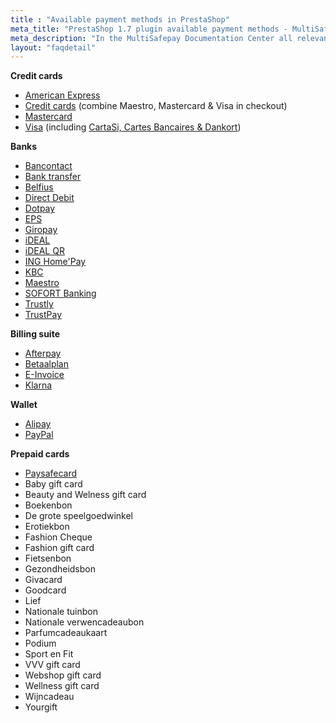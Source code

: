 ```yaml
---
title : "Available payment methods in PrestaShop"
meta_title: "PrestaShop 1.7 plugin available payment methods - MultiSafepay Documentation Center"
meta_description: "In the MultiSafepay Documentation Center all relevant information regarding our Plugins and API. As well as Support pages for Payment Method, Tools and General Questions. You can also find the contact details of our Support Team and Integration Team."
layout: "faqdetail"
---
```

__Credit cards__

+ [American Express](/payment-methods/creditcards/)
+ [Credit cards](/payment-methods/creditcards/) (combine Maestro, Mastercard & Visa in checkout)
+ [Mastercard](/payment-methods/creditcards/)
+ [Visa](/payment-methods/creditcards/) (including [CartaSi, Cartes Bancaires & Dankort](/payment-methods/branded-credit-cards/#cartasi-what-is-it))

__Banks__

+ [Bancontact](/payment-methods/bancontact/)
+ [Bank transfer](/payment-methods/bank-transfer/)
+ [Belfius](/payment-methods/belfius/)
+ [Direct Debit](/payment-methods/direct-debit/)
+ [Dotpay](/payment-methods/dotpay/)
+ [EPS](/payment-methods/eps/)
+ [Giropay](/payment-methods/giropay/)
+ [iDEAL](/payment-methods/ideal/)
+ [iDEAL QR](/payment-methods/idealqr/)
+ [ING Home'Pay](/payment-methods/ing-home-pay/)
+ [KBC](/payment-methods/kbc/)
+ [Maestro](/payment-methods/maestro/)
+ [SOFORT Banking](/payment-methods/sofort-banking/)
+ [Trustly](/payment-methods/trustly/)
+ [TrustPay](/payment-methods/trustpay/)

__Billing suite__

+ [Afterpay](/payment-methods/afterpay/)
+ [Betaalplan](/payment-methods/betaalplan/)
+ [E-Invoice](/payment-methods/e-invoicing/)
+ [Klarna](/payment-methods/klarna)

__Wallet__ 

+ [Alipay](/payment-methods/alipay/)
+ [PayPal](/payment-methods/paypal/)


__Prepaid cards__ 

+ [Paysafecard](/payment-methods/paysafecard/)
+ Baby gift card
+ Beauty and Welness gift card
+ Boekenbon
+ De grote speelgoedwinkel
+ Erotiekbon
+ Fashion Cheque
+ Fashion gift card
+ Fietsenbon
+ Gezondheidsbon
+ Givacard
+ Goodcard
+ Lief
+ Nationale tuinbon
+ Nationale verwencadeaubon
+ Parfumcadeaukaart
+ Podium
+ Sport en Fit
+ VVV gift card
+ Webshop gift card
+ Wellness gift card
+ Wijncadeau
+ Yourgift